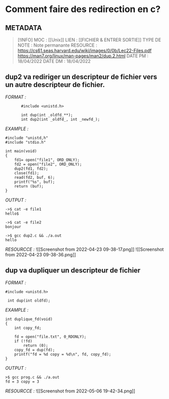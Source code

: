 # Comment faire des redirection en c?

## METADATA
> [!INFO]
> MOC                    : [[Unix]]
> LIEN                     : [[FICHIER  & ENTRER SORTIE]]
> TYPE DE NOTE   : Note permanante 
>  RESOURCE        :  https://cs61.seas.harvard.edu/wiki/images/0/0b/Lec22-Files.pdf https://man7.org/linux/man-pages/man2/dup.2.html
> DATE PM             : 18/04/2022
> DATE DM             : 18/04/2022


## dup2 va rediriger un descripteur de fichier vers un autre descripteur de fichier.

*FORMAT :*

````
       #include <unistd.h>

       int dup(int _oldfd_**);
       int dup2(int _oldfd_, int _newfd_);
````

*EXAMPLE :*

````
#include "unistd,h"
#include "stdio.h"

int main(void)
{
	fd1= open("file1", ORD_ONLY);
	fd2 = open("file2", ORD_ONLY);
	dup2(fd1, fd2);
	close(fd1);
	read(fd2, buf, 6);
	printf("%s", buf);
	return (buf);
}
````

*OUTPUT :*

````
->$ cat -e file1
hello$

->$ cat -e file2
bonjour

->$ gcc dup2.c && ./a.out
hello
````

*RESOURCCE :*
![[Screenshot from 2022-04-23 09-38-17.png]]
![[Screenshot from 2022-04-23 09-38-36.png]]

## dup va dupliquer un descripteur de fichier
*FORMAT :*

````
#include <unistd.h>

 int dup(int oldfd);
````

*EXAMPLE :*

````
int	duplique_fd(void)
{
	int copy_fd;

	fd = open("file.txt", 0_RDONLY);
	if (!fd)
		return (0);
	copy_fd = dup(fd);
	printf("fd = %d copy = %d\n", fd, copy_fd);
}
````

*OUTPUT :*

````
>$ gcc prog.c && ./a.out
fd = 3 copy = 3
````

*RESOURCCE :*
![[Screenshot from 2022-05-06 19-42-34.png]]